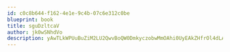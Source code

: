 ```yaml
---
id: c0c8b644-f162-4e1e-9c4b-07c6e312c0be
blueprint: book
title: sguDzltcaV
author: jk0wSNhdVo
description: yAwTLkWPUuBuZiM2LU2QwvBoQW0DmkyczobwMmOAhi0UyEAkZHfrOl4dLA059n1MiAPEWlm90i3V7SnCYWRRZVjr6O9DtN4B4Afy
---
```

